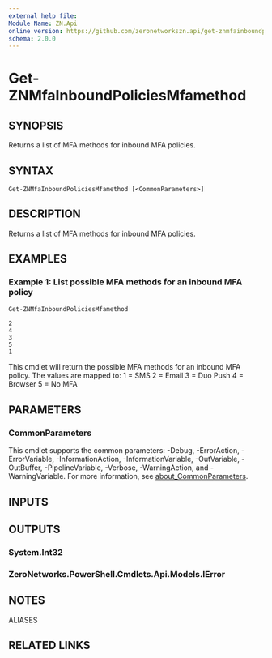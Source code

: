 ```yaml
---
external help file:
Module Name: ZN.Api
online version: https://github.com/zeronetworkszn.api/get-znmfainboundpoliciesmfamethod
schema: 2.0.0
---
```


# Get-ZNMfaInboundPoliciesMfamethod

## SYNOPSIS
Returns a list of MFA methods for inbound MFA policies.

## SYNTAX

```
Get-ZNMfaInboundPoliciesMfamethod [<CommonParameters>]
```

## DESCRIPTION
Returns a list of MFA methods for inbound MFA policies.

## EXAMPLES

### Example 1: List possible MFA methods for an inbound MFA policy
```powershell
Get-ZNMfaInboundPoliciesMfamethod
```

```output
2
4
3
5
1
```

This cmdlet will return the possible MFA methods for an inbound MFA policy.
The values are mapped to:
1 = SMS
2 = Email
3 = Duo Push
4 = Browser
5 = No MFA

## PARAMETERS

### CommonParameters
This cmdlet supports the common parameters: -Debug, -ErrorAction, -ErrorVariable, -InformationAction, -InformationVariable, -OutVariable, -OutBuffer, -PipelineVariable, -Verbose, -WarningAction, and -WarningVariable. For more information, see [about_CommonParameters](http://go.microsoft.com/fwlink/?LinkID=113216).

## INPUTS

## OUTPUTS

### System.Int32

### ZeroNetworks.PowerShell.Cmdlets.Api.Models.IError

## NOTES

ALIASES

## RELATED LINKS

